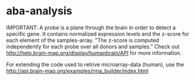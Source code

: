 # aba-analysis


IMPORTANT:
A probe is a plane through the brain in order to detect a specific gene. It contains normalized expression levels and the z-score for each element of the samples-array. "The z-score is computed independently for each probe over all donors and samples." Check out http://help.brain-map.org/display/humanbrain/API for more information.



For extending the code used to retrive microarray-data (human), use the http://api.brain-map.org/examples/rma_builder/index.html